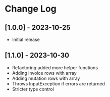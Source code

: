 # Change Log

## [1.0.0] - 2023-10-25

 - Initial release

## [1.1.0] - 2023-10-30

 - Refactoring added more helper functions
 - Adding invoice rows with array
 - Adding mutation rows with array
 - Throws InputException if errors are returned
 - Stricter type control